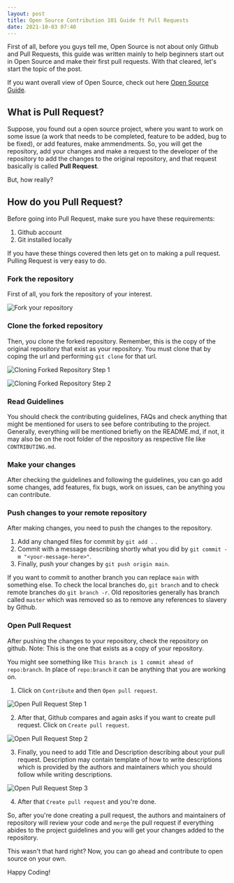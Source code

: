 ```yaml
---
layout: post
title: Open Source Contribution 101 Guide ft Pull Requests
date: 2021-10-03 07:40
---
```


First of all, before you guys tell me, Open Source is not about only Github and Pull Requests, this guide was written mainly to help beginners start out in Open Source and make their first pull requests. With that cleared, let's start the topic of the post.

If you want overall view of Open Source, check out here [Open Source Guide](https://opensource.guide/).

## What is Pull Request?

Suppose, you found out a open source project, where you want to work on some issue (a work that needs to be completed, feature to be added, bug to be fixed), or add features, make ammendments. So, you will get the repository, add your changes and make a request to the developer of the repository to add the changes to the original repository, and that request basically is called **Pull Request**.

But, how really?

## How do you Pull Request?

Before going into Pull Request, make sure you have these requirements:

1) Github account  
2) Git installed locally

If you have these things covered then lets get on to making a pull request. Pulling Request is very easy to do.

### Fork the repository

First of all, you fork the repository of your interest.

![Fork your repository](https://i.imgur.com/BuZn9fZ.png)

### Clone the forked repository

Then, you clone the forked repository. Remember, this is the copy of the original repository that exist as your repository. You must clone that by coping the url and performing `git clone` for that url.

![Cloning Forked Repository Step 1](https://i.imgur.com/KSEJCUK.png)

![Cloning Forked Repository Step 2](https://i.imgur.com/3pvPdCs.png)

### Read Guidelines

You should check the contributing guidelines, FAQs and check anything that might be mentioned for users to see before contributing to the project. Generally, everything will be mentioned briefly on the README.md, if not, it may also be on the root folder of the repository as respective file like `CONTRIBUTING.md`. 

### Make your changes

After checking the guidelines and following the guidelines, you can go add some changes, add features, fix bugs, work on issues, can be anything you can contribute.


### Push changes to your remote repository

After making changes, you need to push the changes to the repository.

1) Add any changed files for commit by `git add .` .  
2) Commit with a message describing shortly what you did by `git commit -m "<your-message-here>"`.  
3) Finally, push your changes by `git push origin main`.  

If you want to commit to another branch you can replace `main` with something else. To check the local branches do, `git branch` and to check remote branches do `git branch -r`. Old repositories generally has branch called `master` which was removed so as to remove any references to slavery by Github.

### Open Pull Request

After pushing the changes to your repository, check the repository on github. Note: This is the one that exists as a copy of your repository.

You might see something like `This branch is 1 commit ahead of repo:branch`. In place of `repo:branch` it can be anything that you are working on.

1) Click on `Contribute` and then `Open pull request`.  

![Open Pull Request Step 1](https://i.imgur.com/TJSR18x.png)

2) After that, Github compares and again asks if you want to create pull request. Click on `Create pull request`.  

![Open Pull Request Step 2](https://i.imgur.com/bA8lf4E.png)

3) Finally, you need to add Title and Description describing about your pull request. Description may contain template of how to write descriptions which is provided by the authors and maintainers which you should follow while writing descriptions.  

![Open Pull Request Step 3](https://i.imgur.com/79o7f1j.png)

4) After that `Create pull request` and you're done.  

So, after you're done creating a pull request, the authors and maintainers of repository will review your code and `merge` the pull request if everything abides to the project guidelines and you will get your changes added to the repository.

This wasn't that hard right? Now, you can go ahead and contribute to open source on your own.

Happy Coding!
